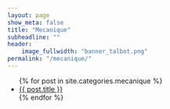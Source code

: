 ```yaml
---
layout: page
show_meta: false
title: "Mecanique"
subheadline: ""
header:
    image_fullwidth: "banner_talbot.png"
permalink: "/mecanique/"
---
```


<ul>
    {% for post in site.categories.mecanique %}
    <li><a href="{{ site.url }}{{ site.baseurl }}{{ post.url }}">{{ post.title }}</a></li>
    {% endfor %}
</ul>
